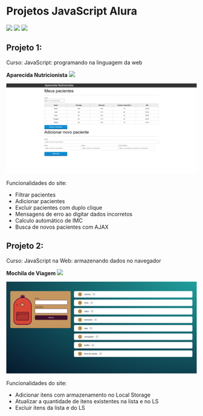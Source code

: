 # Projetos JavaScript Alura 
<img src="https://cdn.jsdelivr.net/gh/devicons/devicon/icons/javascript/javascript-original.svg" width="40"/> <img src="https://www.alura.com.br/assets/img/alura-logo.svg" width="40"/> <img src="https://media.giphy.com/media/kBrXyorjXo9Rh66RUf/giphy.gif" width="40"/>
## Projeto 1: 
<p>Curso: JavaScript: programando na linguagem da web</p>
<p><b>Aparecida Nutricionista</b> <img src="programando-web/favicon.ico"/></p>
<img src="programando-web/img/site.PNG" width="800"/>
<p>Funcionalidades do site:</p>
<ul>
<li>Filtrar pacientes</li>
<li>Adicionar pacientes</li>
<li>Excluir pacientes com duplo clique</li>
<li>Mensagens de erro ao digitar dados incorretos</li>
<li>Calculo automático de IMC</li>
<li>Busca de novos pacientes com AJAX</li>
</ul>

## Projeto 2:
<p>Curso: JavaScript na Web: armazenando dados no navegador</p>
<p><b>Mochila de Viagem</b> <img src="https://media.giphy.com/media/mBcsTLWm15ZaANjyzS/giphy.gif" width="20"/></p>
<img src="mochila-de-viagem/imgs/site.PNG" width="800"/>
<p>Funcionalidades do site:</p>
<ul>
<li>Adicionar itens com armazenamento no Local Storage</li>
<li>Atualizar a quantidade de itens existentes na lista e no LS</li>
<li>Excluir itens da lista e do LS</li>
</ul>
